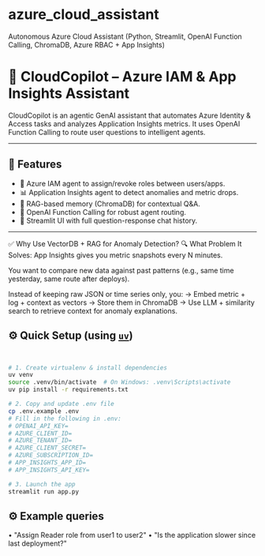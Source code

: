 # azure_cloud_assistant
Autonomous Azure Cloud Assistant (Python, Streamlit, OpenAI Function Calling, ChromaDB, Azure RBAC + App Insights)

# 🚀 CloudCopilot – Azure IAM & App Insights Assistant

CloudCopilot is an agentic GenAI assistant that automates Azure Identity & Access tasks and analyzes Application Insights metrics. It uses OpenAI Function Calling to route user questions to intelligent agents.

---

## 🧩 Features

- 🔐 Azure IAM agent to assign/revoke roles between users/apps.
- 📊 Application Insights agent to detect anomalies and metric drops.
- 🧠 RAG-based memory (ChromaDB) for contextual Q&A.
- 🧠 OpenAI Function Calling for robust agent routing.
- 💬 Streamlit UI with full question-response chat history.

---

✅ Why Use VectorDB + RAG for Anomaly Detection?
🔍 What Problem It Solves:
App Insights gives you metric snapshots every N minutes.

You want to compare new data against past patterns (e.g., same time yesterday, same route after deploys).

Instead of keeping raw JSON or time series only, you:
→ Embed metric + log + context as vectors
→ Store them in ChromaDB
→ Use LLM + similarity search to retrieve context for anomaly explanations.


## ⚙️ Quick Setup (using [`uv`](https://github.com/astral-sh/uv))

```bash


# 1. Create virtualenv & install dependencies
uv venv
source .venv/bin/activate  # On Windows: .venv\Scripts\activate
uv pip install -r requirements.txt

# 2. Copy and update .env file
cp .env.example .env
# Fill in the following in .env:
# OPENAI_API_KEY=
# AZURE_CLIENT_ID=
# AZURE_TENANT_ID=
# AZURE_CLIENT_SECRET=
# AZURE_SUBSCRIPTION_ID=
# APP_INSIGHTS_APP_ID=
# APP_INSIGHTS_API_KEY=

# 3. Launch the app
streamlit run app.py

```
## ⚙️ Example queries
• "Assign Reader role from user1 to user2"
• "Is the application slower since last deployment?"


